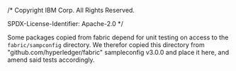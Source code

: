 /*
Copyright IBM Corp. All Rights Reserved.

SPDX-License-Identifier: Apache-2.0
*/


Some packages copied from fabric depend for unit testing on access to the `fabric/sampconfig` directory.
We therefor copied this directory from "github.com/hyperledger/fabric" sampleconfig v3.0.0 and place it here,
and amend said tests accordingly.
